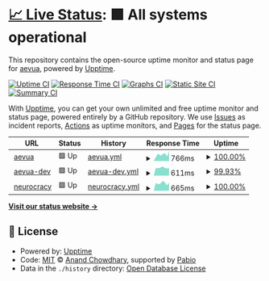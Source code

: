 # [📈 Live Status](https://status.aev.com.ua): <!--live status--> **🟩 All systems operational**

This repository contains the open-source uptime monitor and status page for [aevua](https://status.aev.com.ua), powered by [Upptime](https://github.com/upptime/upptime).

[![Uptime CI](https://github.com/aevua/upptime/workflows/Uptime%20CI/badge.svg)](https://github.com/aevua/upptime/actions?query=workflow%3A%22Uptime+CI%22)
[![Response Time CI](https://github.com/aevua/upptime/workflows/Response%20Time%20CI/badge.svg)](https://github.com/aevua/upptime/actions?query=workflow%3A%22Response+Time+CI%22)
[![Graphs CI](https://github.com/aevua/upptime/workflows/Graphs%20CI/badge.svg)](https://github.com/aevua/upptime/actions?query=workflow%3A%22Graphs+CI%22)
[![Static Site CI](https://github.com/aevua/upptime/workflows/Static%20Site%20CI/badge.svg)](https://github.com/aevua/upptime/actions?query=workflow%3A%22Static+Site+CI%22)
[![Summary CI](https://github.com/aevua/upptime/workflows/Summary%20CI/badge.svg)](https://github.com/aevua/upptime/actions?query=workflow%3A%22Summary+CI%22)

With [Upptime](https://upptime.js.org), you can get your own unlimited and free uptime monitor and status page, powered entirely by a GitHub repository. We use [Issues](https://github.com/aevua/upptime/issues) as incident reports, [Actions](https://github.com/aevua/upptime/actions) as uptime monitors, and [Pages](https://status.aev.com.ua) for the status page.

<!--start: status pages-->
<!-- This summary is generated by Upptime (https://github.com/upptime/upptime) -->
<!-- Do not edit this manually, your changes will be overwritten -->
<!-- prettier-ignore -->
| URL | Status | History | Response Time | Uptime |
| --- | ------ | ------- | ------------- | ------ |
| <img alt="" src="https://icons.duckduckgo.com/ip3/aev.com.ua.ico" height="13"> [aevua](https://aev.com.ua) | 🟩 Up | [aevua.yml](https://github.com/aevua/upptime/commits/HEAD/history/aevua.yml) | <details><summary><img alt="Response time graph" src="./graphs/aevua/response-time-week.png" height="20"> 766ms</summary><br><a href="https://status.aev.com.ua/history/aevua"><img alt="Response time 791" src="https://img.shields.io/endpoint?url=https%3A%2F%2Fraw.githubusercontent.com%2Faevua%2Fupptime%2FHEAD%2Fapi%2Faevua%2Fresponse-time.json"></a><br><a href="https://status.aev.com.ua/history/aevua"><img alt="24-hour response time 1130" src="https://img.shields.io/endpoint?url=https%3A%2F%2Fraw.githubusercontent.com%2Faevua%2Fupptime%2FHEAD%2Fapi%2Faevua%2Fresponse-time-day.json"></a><br><a href="https://status.aev.com.ua/history/aevua"><img alt="7-day response time 766" src="https://img.shields.io/endpoint?url=https%3A%2F%2Fraw.githubusercontent.com%2Faevua%2Fupptime%2FHEAD%2Fapi%2Faevua%2Fresponse-time-week.json"></a><br><a href="https://status.aev.com.ua/history/aevua"><img alt="30-day response time 806" src="https://img.shields.io/endpoint?url=https%3A%2F%2Fraw.githubusercontent.com%2Faevua%2Fupptime%2FHEAD%2Fapi%2Faevua%2Fresponse-time-month.json"></a><br><a href="https://status.aev.com.ua/history/aevua"><img alt="1-year response time 791" src="https://img.shields.io/endpoint?url=https%3A%2F%2Fraw.githubusercontent.com%2Faevua%2Fupptime%2FHEAD%2Fapi%2Faevua%2Fresponse-time-year.json"></a></details> | <details><summary><a href="https://status.aev.com.ua/history/aevua">100.00%</a></summary><a href="https://status.aev.com.ua/history/aevua"><img alt="All-time uptime 100.00%" src="https://img.shields.io/endpoint?url=https%3A%2F%2Fraw.githubusercontent.com%2Faevua%2Fupptime%2FHEAD%2Fapi%2Faevua%2Fuptime.json"></a><br><a href="https://status.aev.com.ua/history/aevua"><img alt="24-hour uptime 100.00%" src="https://img.shields.io/endpoint?url=https%3A%2F%2Fraw.githubusercontent.com%2Faevua%2Fupptime%2FHEAD%2Fapi%2Faevua%2Fuptime-day.json"></a><br><a href="https://status.aev.com.ua/history/aevua"><img alt="7-day uptime 100.00%" src="https://img.shields.io/endpoint?url=https%3A%2F%2Fraw.githubusercontent.com%2Faevua%2Fupptime%2FHEAD%2Fapi%2Faevua%2Fuptime-week.json"></a><br><a href="https://status.aev.com.ua/history/aevua"><img alt="30-day uptime 100.00%" src="https://img.shields.io/endpoint?url=https%3A%2F%2Fraw.githubusercontent.com%2Faevua%2Fupptime%2FHEAD%2Fapi%2Faevua%2Fuptime-month.json"></a><br><a href="https://status.aev.com.ua/history/aevua"><img alt="1-year uptime 100.00%" src="https://img.shields.io/endpoint?url=https%3A%2F%2Fraw.githubusercontent.com%2Faevua%2Fupptime%2FHEAD%2Fapi%2Faevua%2Fuptime-year.json"></a></details>
| <img alt="" src="https://icons.duckduckgo.com/ip3/aevua.artas90.top.ico" height="13"> [aevua-dev](https://aevua.artas90.top) | 🟩 Up | [aevua-dev.yml](https://github.com/aevua/upptime/commits/HEAD/history/aevua-dev.yml) | <details><summary><img alt="Response time graph" src="./graphs/aevua-dev/response-time-week.png" height="20"> 611ms</summary><br><a href="https://status.aev.com.ua/history/aevua-dev"><img alt="Response time 640" src="https://img.shields.io/endpoint?url=https%3A%2F%2Fraw.githubusercontent.com%2Faevua%2Fupptime%2FHEAD%2Fapi%2Faevua-dev%2Fresponse-time.json"></a><br><a href="https://status.aev.com.ua/history/aevua-dev"><img alt="24-hour response time 607" src="https://img.shields.io/endpoint?url=https%3A%2F%2Fraw.githubusercontent.com%2Faevua%2Fupptime%2FHEAD%2Fapi%2Faevua-dev%2Fresponse-time-day.json"></a><br><a href="https://status.aev.com.ua/history/aevua-dev"><img alt="7-day response time 611" src="https://img.shields.io/endpoint?url=https%3A%2F%2Fraw.githubusercontent.com%2Faevua%2Fupptime%2FHEAD%2Fapi%2Faevua-dev%2Fresponse-time-week.json"></a><br><a href="https://status.aev.com.ua/history/aevua-dev"><img alt="30-day response time 626" src="https://img.shields.io/endpoint?url=https%3A%2F%2Fraw.githubusercontent.com%2Faevua%2Fupptime%2FHEAD%2Fapi%2Faevua-dev%2Fresponse-time-month.json"></a><br><a href="https://status.aev.com.ua/history/aevua-dev"><img alt="1-year response time 640" src="https://img.shields.io/endpoint?url=https%3A%2F%2Fraw.githubusercontent.com%2Faevua%2Fupptime%2FHEAD%2Fapi%2Faevua-dev%2Fresponse-time-year.json"></a></details> | <details><summary><a href="https://status.aev.com.ua/history/aevua-dev">99.93%</a></summary><a href="https://status.aev.com.ua/history/aevua-dev"><img alt="All-time uptime 99.99%" src="https://img.shields.io/endpoint?url=https%3A%2F%2Fraw.githubusercontent.com%2Faevua%2Fupptime%2FHEAD%2Fapi%2Faevua-dev%2Fuptime.json"></a><br><a href="https://status.aev.com.ua/history/aevua-dev"><img alt="24-hour uptime 99.51%" src="https://img.shields.io/endpoint?url=https%3A%2F%2Fraw.githubusercontent.com%2Faevua%2Fupptime%2FHEAD%2Fapi%2Faevua-dev%2Fuptime-day.json"></a><br><a href="https://status.aev.com.ua/history/aevua-dev"><img alt="7-day uptime 99.93%" src="https://img.shields.io/endpoint?url=https%3A%2F%2Fraw.githubusercontent.com%2Faevua%2Fupptime%2FHEAD%2Fapi%2Faevua-dev%2Fuptime-week.json"></a><br><a href="https://status.aev.com.ua/history/aevua-dev"><img alt="30-day uptime 99.98%" src="https://img.shields.io/endpoint?url=https%3A%2F%2Fraw.githubusercontent.com%2Faevua%2Fupptime%2FHEAD%2Fapi%2Faevua-dev%2Fuptime-month.json"></a><br><a href="https://status.aev.com.ua/history/aevua-dev"><img alt="1-year uptime 99.99%" src="https://img.shields.io/endpoint?url=https%3A%2F%2Fraw.githubusercontent.com%2Faevua%2Fupptime%2FHEAD%2Fapi%2Faevua-dev%2Fuptime-year.json"></a></details>
| <img alt="" src="https://neurocracy.net/images/logo.jpg" height="13"> [neurocracy](https://neurocracy.net) | 🟩 Up | [neurocracy.yml](https://github.com/aevua/upptime/commits/HEAD/history/neurocracy.yml) | <details><summary><img alt="Response time graph" src="./graphs/neurocracy/response-time-week.png" height="20"> 665ms</summary><br><a href="https://status.aev.com.ua/history/neurocracy"><img alt="Response time 715" src="https://img.shields.io/endpoint?url=https%3A%2F%2Fraw.githubusercontent.com%2Faevua%2Fupptime%2FHEAD%2Fapi%2Fneurocracy%2Fresponse-time.json"></a><br><a href="https://status.aev.com.ua/history/neurocracy"><img alt="24-hour response time 707" src="https://img.shields.io/endpoint?url=https%3A%2F%2Fraw.githubusercontent.com%2Faevua%2Fupptime%2FHEAD%2Fapi%2Fneurocracy%2Fresponse-time-day.json"></a><br><a href="https://status.aev.com.ua/history/neurocracy"><img alt="7-day response time 665" src="https://img.shields.io/endpoint?url=https%3A%2F%2Fraw.githubusercontent.com%2Faevua%2Fupptime%2FHEAD%2Fapi%2Fneurocracy%2Fresponse-time-week.json"></a><br><a href="https://status.aev.com.ua/history/neurocracy"><img alt="30-day response time 717" src="https://img.shields.io/endpoint?url=https%3A%2F%2Fraw.githubusercontent.com%2Faevua%2Fupptime%2FHEAD%2Fapi%2Fneurocracy%2Fresponse-time-month.json"></a><br><a href="https://status.aev.com.ua/history/neurocracy"><img alt="1-year response time 715" src="https://img.shields.io/endpoint?url=https%3A%2F%2Fraw.githubusercontent.com%2Faevua%2Fupptime%2FHEAD%2Fapi%2Fneurocracy%2Fresponse-time-year.json"></a></details> | <details><summary><a href="https://status.aev.com.ua/history/neurocracy">100.00%</a></summary><a href="https://status.aev.com.ua/history/neurocracy"><img alt="All-time uptime 100.00%" src="https://img.shields.io/endpoint?url=https%3A%2F%2Fraw.githubusercontent.com%2Faevua%2Fupptime%2FHEAD%2Fapi%2Fneurocracy%2Fuptime.json"></a><br><a href="https://status.aev.com.ua/history/neurocracy"><img alt="24-hour uptime 100.00%" src="https://img.shields.io/endpoint?url=https%3A%2F%2Fraw.githubusercontent.com%2Faevua%2Fupptime%2FHEAD%2Fapi%2Fneurocracy%2Fuptime-day.json"></a><br><a href="https://status.aev.com.ua/history/neurocracy"><img alt="7-day uptime 100.00%" src="https://img.shields.io/endpoint?url=https%3A%2F%2Fraw.githubusercontent.com%2Faevua%2Fupptime%2FHEAD%2Fapi%2Fneurocracy%2Fuptime-week.json"></a><br><a href="https://status.aev.com.ua/history/neurocracy"><img alt="30-day uptime 100.00%" src="https://img.shields.io/endpoint?url=https%3A%2F%2Fraw.githubusercontent.com%2Faevua%2Fupptime%2FHEAD%2Fapi%2Fneurocracy%2Fuptime-month.json"></a><br><a href="https://status.aev.com.ua/history/neurocracy"><img alt="1-year uptime 100.00%" src="https://img.shields.io/endpoint?url=https%3A%2F%2Fraw.githubusercontent.com%2Faevua%2Fupptime%2FHEAD%2Fapi%2Fneurocracy%2Fuptime-year.json"></a></details>

<!--end: status pages-->

[**Visit our status website →**](https://status.aev.com.ua)

## 📄 License

- Powered by: [Upptime](https://github.com/upptime/upptime)
- Code: [MIT](./LICENSE) © [Anand Chowdhary](https://anandchowdhary.com), supported by [Pabio](https://pabio.com)
- Data in the `./history` directory: [Open Database License](https://opendatacommons.org/licenses/odbl/1-0/)
